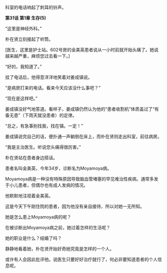 科室的电话响起了刺耳的铃声。

**第31话 第1章 生存(5)**

“这里是神经外科。”

朴在贤立刻接起了听筒。

[医生，这里是护士站。602号房的金美英患者说从一小时前就开始头痛了。她说越来越严重，麻烦您过去看一下。]

“好的，我知道了。”

挂了电话后，他得意洋洋地笑着对姜成镇说。

“是病房打来的电话。看来今天应该没什么事吧？”

“现在是这样吧。”

姜成镇没好气地答道。看样子，姜成镇仍然认为他的“患者收割机”体质盖过了“有备无患”（下雨天就没患者）的定律。

“总之，有急事别找我，找在镇。一定！”

姜成镇说完自己的话，便扑通一声躺倒在床上，而朴在贤则走出科室，前往病房。

“我是主治医生。听说您头痛得很厉害。”

朴在贤站在患者身边搭话。

患者名叫金美英，今年34岁，诊断名为Moyamoya病。

Moyamoya病是一种没有特殊原因导致脑血管堵塞的罕见难治性疾病。通常多发于小儿患者，但偶尔也有成人发病的情况。

他默默地注视着金美英。

这是今天下午刚住院的患者，因为他没有亲自接待，所以对她一无所知。

她是怎么患上Moyamoya病的呢？

在被诊断出Moyamoya病之前，她过着怎样的生活呢？

她的职业是什么？结婚了吗？

静静地看着她，朴在贤开始好奇她究竟是怎样的一个人。

或许有人会因此批评他。说医生只要好好治疗就行了，何必非要知道患者的个人信息呢。